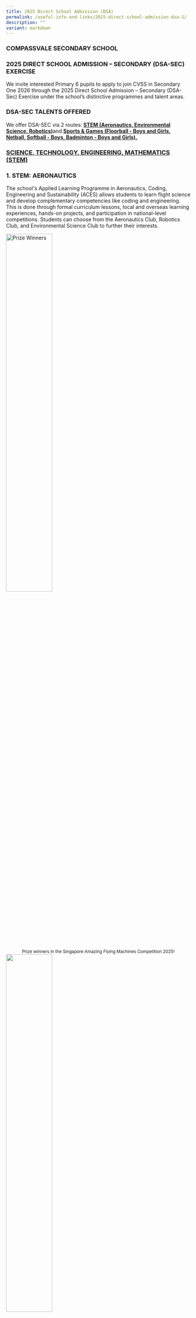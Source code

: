 ```yaml
---
title: 2025 Direct School Admission (DSA)
permalink: /useful-info-and-links/2025-direct-school-admission-dsa-1/
description: ""
variant: markdown
---
```

<h3 id="TOP"><strong>COMPASSVALE SECONDARY SCHOOL</strong></h3>
<h3><strong>2025 DIRECT SCHOOL ADMISSION – SECONDARY (DSA-SEC) EXERCISE</strong></h3>
<p>We invite interested Primary 6 pupils to apply to join CVSS in Secondary
One 2026 through the 2025 Direct School Admission – Secondary (DSA-Sec)
Exercise under the school’s distinctive programmes and talent areas.</p>
<h3><strong>DSA-SEC TALENTS OFFERED</strong></h3>
<p>We offer DSA-SEC via 2 routes:<b> <a href="#STEM">STEM (Aeronautics, Environmental Science,
	Robotics)</a></b>and <a href="#SPORTS"><b>Sports &amp; Games (Floorball - Boys and Girls, Netball,
	Softball - Boys, Badminton - Boys and Girls).</b></a></p>
<h3><strong><u>SCIENCE, TECHNOLOGY, ENGINEERING, MATHEMATICS (STEM)</u></strong></h3>
<h3 id="STEM"><strong>1. STEM: AERONAUTICS</strong></h3>
<p>The school's Applied Learning Programme in Aeronautics, Coding, Engineering
and Sustainability (ACES) allows students to learn flight science and develop
complementary competencies like coding and engineering. This is done through
formal curriculum lessons, local and overseas learning experiences, hands-on
projects, and participation in national-level competitions. Students can
choose from the Aeronautics Club, Robotics Club, and Environmental Science
Club to further their interests.</p>
<div class="isomer-image-wrapper">
<img style="width: 50%;" height="auto" width="100%" alt="Prize Winners" src="/images/2025 DSA/1.png">
</div>
<center><sup>Prize winners in the Singapore Amazing Flying Machines Competition 2025!</sup>
</center>
<div class="isomer-image-wrapper">
<img style="width: 50%;" height="auto" width="100%" alt="" src="/images/2025%20DSA/Picture2.jpg">
</div>
<center><sup>Students from Aeronautics Club preparing for the Singapore Amazing Flying Machines Competition 2025</sup></center>

<p>Members of the Aeronautics Club further their interests in the theories
of flight and drone technology. Students engage in hands-on aeromodelling,
drone operations and flight simulation lessons to better understand how
aircrafts work and deeply appreciate the development of drone technology
in recent years. <strong>Our students do very well in national competitions like the Singapore Amazing Flying Machine Competition (SAFMC) and the Drone Odyssey Challenge</strong>.</p>
<h3><strong>2. STEM: ENVIRONMENTAL SCIENCE</strong></h3>
<p>Members of the Environmental Science Club explore how science, technology,
engineering, and mathematics can be used to solve real-world problems related
to the environment and sustainability. Members conduct investigations,
for example using sensors to monitor water quality, which allow them to
apply STEM concepts. These projects encourage critical thinking, data analysis,
and creative problem-solving, making STEM more engaging and relevant to
everyday life.</p>
<div class="isomer-image-wrapper">
<img style="width: 50%;" height="auto" width="100%" alt="Student holding the plants" src="/images/2025%20DSA/Picture3.jpg"></div>

<p></p>
<div class="isomer-image-wrapper">
<img style="width: 50%;" height="auto" width="100%" alt="Girl Student holding plant" src="/images/2025%20DSA/Picture4.jpg">
</div>
<center><sup>Students from Environmental Science Club monitoring the water quality of our hydroponics system</sup></center>

<div class="isomer-image-wrapper">
<img style="width: 50%;" height="auto" width="100%" alt="" src="/images/2025%20DSA/Picture7.jpg">
</div>
<center><sup>Students from Environmental Science Club participating in Every Singaporean A Naturalist Programme 2025</sup>
</center>
<h3><strong>3. STEM: ROBOTICS</strong></h3>
<p>Robotics Club members develop critical, adaptive and inventive thinking
skills as they tinker with robot sets and creatively code their creations
to complete the tasks assigned. Students participate in various robotics
competitions like the First LEGO League and the National Robotics Competition
to gain real-world problem-solving experiences.</p>
<p>Experts from STEM-related industries are regularly invited to engage our
students and allow them to learn more about the latest developments in
their respective fields. Students will also have the chance to intern with
partner companies in the STEM industries (e.g. aviation, programming, environmental
sustainability) to gain first-hand experience and insights to potential
future careers.</p>
<div class="isomer-image-wrapper">
<img style="width: 50%;" height="auto" width="100%" alt="" src="/images/2025%20DSA/Picture8.png">
</div>
<p></p>
<div class="isomer-image-wrapper">
<img style="width: 50%;" height="auto" width="100%" alt="" src="/images/2025%20DSA/Picture9.jpg">
</div>
<center><sup>Prize winners in the First Lego League Competition 2025</sup></center>
<div class="isomer-image-wrapper">
<img style="width: 50%;" height="auto" width="100%" alt="" src="/images/2025%20DSA/Picture10.jpg">
</div>
<center><sup>Students from Robotics club preparing for the First Lego League competition 2025</sup></center>
<p>Join us today and grow your strengths and talents in STEM!</p>
<h3><strong>SELECTION CRITERIA</strong></h3>
<p>a. Evidence of talent, passion and self-initiative to learn in the area
of STEM (Aeronautics, Environmental Science, Robotics).</p>
<p>b. Participation/achievements in STEM school programmes/events or external
activities (e.g. CCAs/enrichment programmes/competitions/hobbies).</p>
<p>c. Performance during the selection process which includes an assessment
in STEM and an interview by a selection panel.</p>
<p>d. Successful candidates are expected to participate actively and contribute
to the school’s various STEM programmes (e.g. STEM-related competitions,
ACES Applied Learning Programme, Aeronautics/ Environmental Science/Robotics
clubs etc.).</p>
<p>e. Applicants who do not have prior experience may also apply. The school
will assess applicants based on the selection criteria, which may include
assessing the potential of the applicants.</p>
<h3><strong>SELECTION PROCESS</strong></h3>
<p>a. Please note that meeting all the criteria does not guarantee the applicant
will be shortlisted/given an offer.</p>
<p>b. Shortlisted applicants will be notified via email by<strong> 11 July 2025 </strong>and
will be required to sit for an assessment on STEM and attend an interview
in Compassvale Secondary School between <strong>14 July 2025</strong> and <strong>15 August 2025.</strong>
</p>
<p>c. Applicants may showcase any evidence of their pursuit of passion in
STEM (Aeronautics, Environment Science, Robotics) that may support their
application during the interview (e.g. artefacts of drones/gliders/machines,
pictures/videos of themselves during competitions etc.).</p>
<p>d. All applicants will be informed of the application outcome via email
between <strong>25 August 2025 </strong>and <strong>4 September 2025.</strong>
</p>
<p>e. The school’s decision is final and there will be no appeal process.</p>
<center><b><a href="#TOP">Back to top</a></b></center>

<h3 id="SPORTS"><strong><u>SPORTS AND GAMES</u></strong></h3>
<h3><strong>2. SPORTS AND GAMES: BADMINTON (BOYS &amp; GIRLS), FLOORBALL (BOYS &amp; GIRLS), NETBALL (GIRLS ONLY) AND SOFTBALL (BOYS ONLY)</strong></h3>
<p>We nurture student-athletes with positive character traits, sportsmanship,
and excellence in sports. We have a team of highly committed teachers and
instructors who support each student’s growth and development.</p>
<p>Our Badminton, Floorball, Netball and Softball student-athletes have excelled
in various National Inter-School Competitions. Many have gone on to compete
at higher levels in their post-secondary institutions. We are also very
proud of our student-athletes who represent Singapore on the international
stage.</p>
<p>We collaborate with sports organisations and Institutes of Higher Learning
to allow our student-athletes to gain experience through competitions,
receive top-level training and guidance, and develop their leadership potential
within their chosen sport.</p>
<p>In school, our newly developed CCA nutrition curriculum is designed to
help prepare our student-athletes physically and mentally for competitions.</p>
<p><b>If you want to grow your strengths and talents in Badminton, Floorball,
Netball and Softball, join us!</b></p>
<div class="isomer-image-wrapper">
<img style="width: 50%;" height="auto" width="100%" alt="" src="/images/2025%20DSA/Picture11.png">
	<center><sup>Badminton B Boys in action during the National School Games</sup></center>
</div>

<div class="isomer-image-wrapper">
<img style="width: 50%;" height="auto" width="100%" alt="" src="/images/2025%20DSA/Picture12.png">
	<center><sup>Badminton B Girls in action during the National School Games</sup>
</center>
</div>

<div class="isomer-image-wrapper">
<img style="width: 50%;" height="auto" width="100%" alt="" src="/images/2025%20DSA/Picture13.png">
</div>
<center><sup>Floorball B Girls winning the 2024 National School Games - 3rd Runner-up</sup>
</center>
<div class="isomer-image-wrapper">
<img style="width: 50%;" height="auto" width="100%" alt="" src="/images/2025%20DSA/Picture14.png">
</div>
<center><sup>Floorball C Div Captain Yann Herng taking a faceoff during friendly match with Pasir Ris Secondary School</sup></center>
<div class="isomer-image-wrapper">
<img style="width: 50%;" height="auto" width="100%" alt="" src="/images/2025%20DSA/Picture15.jpg">
</div>
<center><sup>Netball Netops Carnival 2025 U17 Team - 3rd Place</sup></center>
<div class="isomer-image-wrapper">
<img style="width: 50%;" height="auto" width="100%" alt="" src="/images/2025%20DSA/Picture16.jpg">
</div>
<center><sup>Netball team reflection session with coach after every match</sup></center>
<div class="isomer-image-wrapper">
<img style="width: 50%;" height="auto" width="100%" alt="" src="/images/2025%20DSA/Picture17.png">
</div>
<center><sup>Softball C Div in action in Singapore Recreation Club Softball Championship 2025</sup></center>
<div class="isomer-image-wrapper">
<img style="width: 50%;" height="auto" width="100%" alt="" src="/images/2025%20DSA/Picture18.png">
</div>
<center><sup>Softball C Div Singapore Recreation Club Softball Championship 2025 - 3rd Position</sup></center>
<h3><strong>SELECTION CRITERIA</strong></h3>
<p>a. Evidence of talent and passion to develop in competitive Badminton/Floorball/Netball/Softball.</p>
<p>b. Participation/achievements in Badminton/Floorball/Netball/Softball
competitions at school, National School Games or National Sports Association.</p>
<p>c. Applicants who do not have prior experience may also apply. The school
will assess applicants based on the selection criteria, which may include
assessing the potential of the applicants.</p>
<h3><strong>SELECTION PROCESS</strong></h3>
<p>a. Please note that meeting all the criteria does not guarantee the applicant
will be shortlisted/given an offer.</p>
<p>b. Shortlisted applicants will be notified via email by <strong>11 July 2025 </strong>and
will be required to perform skills-based tasks and attend an interview
in Compassvale Secondary School between <strong>14 July 2025</strong> and <strong>15 August 2025.</strong>
</p>
<p>c. Applicants may showcase any evidence of their pursuit of passion in
Badminton/Floorball/Netball/Softball that may support their application
during the interview (e.g. Certificate of participation/ achievements in
Badminton/Floorball/Netball/Softball competitions, pictures/videos of themselves
during competitions etc.).</p>
<p>d. All applicants will be informed of the application outcome via email
between<strong> 25 August 2025</strong> and <strong>4 September 2025.</strong>
</p>
<p>e. The school’s decision is final and there will be no appeal process.</p>
<h3><strong>KEY DATES</strong></h3>
<table style="minWidth: 50px">
<colgroup>
<col>
<col>
</colgroup>
<tbody>
<tr>
<td rowspan="1" colspan="1">
<p>Application Period</p>
</td>
<td rowspan="1" colspan="1">
<p><strong>7 May 2025, 11am to 3 June 2025, 3pm</strong>
</p>
</td>
</tr>
<tr>
<td rowspan="1" colspan="1">
<p>Notification of Shortlisted Applicants</p>
</td>
<td rowspan="1" colspan="1">
<p>By <strong>11 July 2025</strong>
</p>
</td>
</tr>
<tr>
<td rowspan="1" colspan="1">
<p>Selection of Shortlisted Applicants</p>
</td>
<td rowspan="1" colspan="1">
<p><strong>14 July 2025 to 15 August 2025</strong>
</p>
</td>
</tr>
<tr>
<td rowspan="1" colspan="1">
<p>Notification of Application Outcomes</p>
</td>
<td rowspan="1" colspan="1">
<p><strong>25 August 2025</strong> to <strong>4 September 2025</strong>
</p>
</td>
</tr>
</tbody>
</table>
<h3><strong>ESSENTIAL INFORMATION</strong></h3>
<ol>
<li>
<p>Application for DSA-Sec can be submitted through the online DSA-Sec Portal.
The application is free-of-charge and will be open from 7 May 2025, 11am
to 3 Jun 2025, 3pm. For more details, please refer to MOE website – www.moe.gov.sg/dsa-sec
<a href="www.moe.gov.sg/dsa-sec" rel="noopener noreferrer nofollow" target="_blank">www.moe.gov.sg/dsa-sec</a>.</p>
</li>
<li>
<p>Parents and students are encouraged to choose schools wisely based on
the student’s aptitudes and strengths, bearing in mind the schools’ academic
and non-academic requirements, and the programmes available to develop
the area of talent.</p>
</li>
<li>
<p>Students who are successfully admitted to the school via DSA are required
to honour their commitment to the school and participate in the activities
related to the talent they are selected for from year 1-4.</p>
</li>
<li>
<p>For any queries, please contact the following school personnel in charge:
DSA-Sec Coordinator: Mdm Yeo Hui Lee, Administration Manager Tel: 6881
5047 Email: cvss@moe.edu.sg (Indicate the subject: “Direct School Admission”
in your email)</p>
</li>
</ol>
<center><b><a href="#TOP">Back to top</a></b></center>




